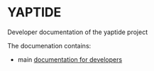 # YAPTIDE

Developer documentation of the yaptide project

The documenation contains:

  * main [documentation for developers](index.md)
